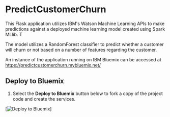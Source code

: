 # PredictCustomerChurn

This Flask application utilizes IBM's Watson Machine Learning APIs to make predictions against a deployed machine learning
model created using Spark MLlib. T

The model utilizes a RandomForest classifier to predict whether a customer will churn or not based on a number of features
regarding the customer.

An instance of the application running on IBM Bluemix can be accessed at https://predictcustomerchurn.mybluemix.net/

## Deploy to Bluemix

1. Select the **Deploy to Bluemix** button below to fork a copy of the project code and create the services.

  
  [![Deploy to Bluemix](https://console.bluemix.net/devops/setup/deploy?repository=https://github.com/SidneyPhoon/PredictCustomerChurn_SparkML)]
  



